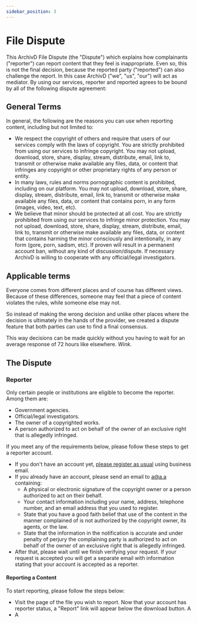 ```yaml
---
sidebar_position: 3
---
```


# File Dispute

This ArchivD File Dispute (the "Dispute") which explains how complainants ("reporter") can report content that they feel is inappropriate. Even so, this is not the final decision, because the reported party ("reported") can also challenge the report. In this case ArchivD ("we", "us", "our") will act as mediator. By using our services, reporter and reported agrees to be bound by all of the following dispute agreement:

## General Terms

In general, the following are the reasons you can use when reporting content, including but not limited to:

- We respect the copyright of others and require that users of our services comply with the laws of copyright. You are strictly prohibited from using our services to infringe copyright. You may not upload, download, store, share, display, stream, distribute, email, link to, transmit or otherwise make available any files, data, or content that infringes any copyright or other proprietary rights of any person or entity.
- In many laws, rules and norms pornographic content is prohibited, including on our platform. You may not upload, download, store, share, display, stream, distribute, email, link to, transmit or otherwise make available any files, data, or content that contains porn, in any form (images, video, text, etc).
- We believe that minor should be protected at all cost. You are strictly prohibited from using our services to infringe minor protection. You may not upload, download, store, share, display, stream, distribute, email, link to, transmit or otherwise make available any files, data, or content that contains harming the minor consciously and intentionally, in any form (gore, porn, sadism, etc). If proven will result in a permanent account ban, without any kind of discussion/dispute. If necessary ArchivD is willing to cooperate with any official/legal investigators.

## Applicable terms

Everyone comes from different places and of course has different views. Because of these differences, someone may feel that a piece of content violates the rules, while someone else may not.

So instead of making the wrong decision and unlike other places where the decision is ultimately in the hands of the provider, we created a dispute feature that both parties can use to find a final consensus.

This way decisions can be made quickly without you having to wait for an average response of 72 hours like elsewhere. *Wink*.

## The Dispute

### Reporter

Only certain people or institutions are eligible to become the reporter. Among them are:

- Government agencies.
- Official/legal investigators.
- The owner of a copyrighted works.
- A person authorized to act on behalf of the owner of an exclusive right that is allegedly infringed.

If you meet any of the requirements below, please follow these steps to get a reporter account.

- If you don't have an account yet, [please register as usual](https://www.archivd.net/register) using business email.
- If you already have an account, please send an email to a@a.a containing:
    - A physical or electronic signature of the copyright owner or a person authorized to act on their behalf.
    - Your contact information including your name, address, telephone number, and an email address that you used to register.
    - State that you have a good faith belief that use of the content in the manner complained of is not authorized by the copyright owner, its agents, or the law.
    - State that the information in the notification is accurate and under penalty of perjury the complaining party is authorized to act on behalf of the owner of an exclusive right that is allegedly infringed.
- After that, please wait until we finish verifying your request. If your request is accepted you will get a separate email with information stating that your account is accepted as a reporter.

#### Reporting a Content

To start reporting, please follow the steps below:

- Visit the page of the file you wish to report. Now that your account has reporter status, a "Report" link will appear below the download button.
A
- A
